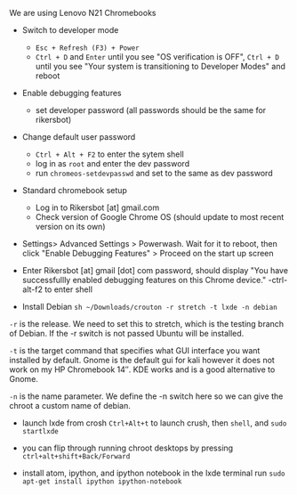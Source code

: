 We are using Lenovo N21 Chromebooks

- Switch to developer mode
  - `Esc + Refresh (F3) + Power`
  - `Ctrl + D` and `Enter` until you see "OS verification is OFF", `Ctrl + D` until you see "Your system is transitioning to Developer Modes" and reboot 

- Enable debugging features
  - set developer password (all passwords should be the same for rikersbot)

- Change default user password
  - `Ctrl + Alt + F2` to enter the sytem shell
  - log in as `root` and enter the dev password
  - run `chromeos-setdevpasswd` and set to the same as dev password

- Standard chromebook setup
    - Log in to Rikersbot [at] gmail.com 
    - Check version of Google Chrome OS (should update to most recent version on its own)
    
- Settings> Advanced Settings > Powerwash. Wait for it to reboot, then click "Enable Debugging Features" > Proceed on the start up screen

- Enter Rikersbot [at] gmail [dot] com password, should display "You have successfullly enabled debugging features on this Chrome device." 
-ctrl-alt-f2 to enter shell

- Install Debian 
`sh ~/Downloads/crouton -r stretch -t lxde -n debian`

`-r` is the release. We need to set this to stretch, which is the testing branch of Debian. If the -r switch is not passed Ubuntu will be installed.

`-t` is the target command that specifies what GUI interface you want installed by default. Gnome is the default gui for kali however it does not work on my HP Chromebook 14″. KDE works and is a  good alternative to Gnome.

`-n` is the name parameter. We define the -n switch here so we can give the chroot a custom name of debian.

- launch lxde from crosh
`Ctrl+Alt+t` to launch crush, then `shell`, and `sudo startlxde`

- you can flip through running chroot desktops by pressing `ctrl+alt+shift+Back/Forward`

- install atom, ipython, and ipython notebook
in the lxde terminal run `sudo apt-get install ipython ipython-notebook`
